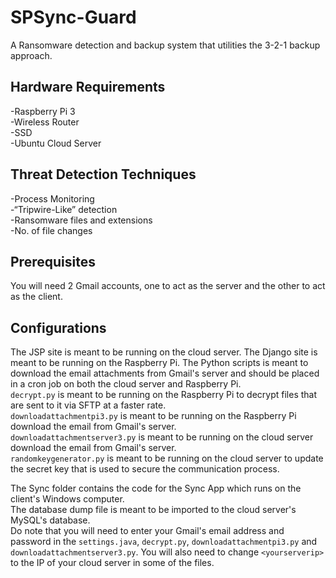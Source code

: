 # SPSync-Guard
A Ransomware detection and backup system that utilities the 3-2-1 backup approach.

## Hardware Requirements
-Raspberry Pi 3<br />
-Wireless Router<br />
-SSD<br />
-Ubuntu Cloud Server<br />

## Threat Detection Techniques
-Process Monitoring<br />
-“Tripwire-Like” detection<br />
-Ransomware files and extensions<br />
-No. of file changes<br />

## Prerequisites
You will need 2 Gmail accounts, one to act as the server and the other to act as the client.


## Configurations
The JSP site is meant to be running on the cloud server. The Django site is meant to be running on the Raspberry Pi. The Python scripts is meant to download the email attachments from Gmail's server and should be placed in a cron job on both the cloud server and Raspberry Pi.<br />
`decrypt.py` is meant to be running on the Raspberry Pi to decrypt files that are sent to it via SFTP at a faster rate. <br />
`downloadattachmentpi3.py` is meant to be running on the Raspberry Pi download the email from Gmail's server. <br />
`downloadattachmentserver3.py` is meant to be running on the cloud server download the email from Gmail's server. <br />
`randomkeygenerator.py` is meant to be running on the cloud server to update the secret key that is used to secure the communication process.<br />

The Sync folder contains the code for the Sync App which runs on the client's Windows computer. <br />
The database dump file is meant to be imported to the cloud server's MySQL's database.<br />
Do note that you will need to enter your Gmail's email address and password in the `settings.java`, `decrypt.py`, `downloadattachmentpi3.py` and `downloadattachmentserver3.py`. You will also need to change `<yourserverip>` to the IP of your cloud server in some of the files.
